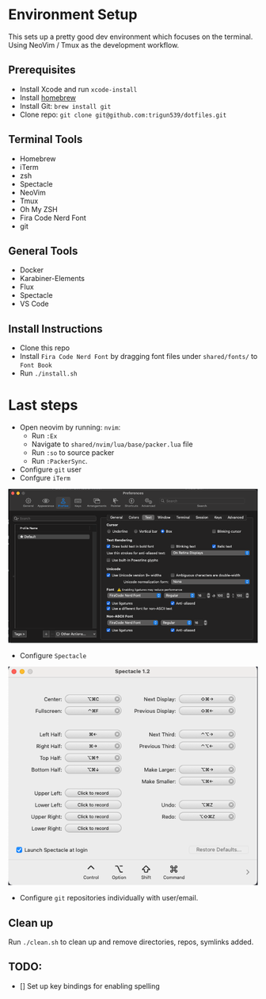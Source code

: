 # Environment Setup

This sets up a pretty good dev environment which focuses on the terminal. Using NeoVim / Tmux as the development workflow.

## Prerequisites

- Install Xcode and run `xcode-install`
- Install [homebrew](https://brew.sh)
- Install Git: `brew install git`
- Clone repo: `git clone git@github.com:trigun539/dotfiles.git`

## Terminal Tools

- Homebrew
- iTerm
- zsh
- Spectacle
- NeoVim
- Tmux
- Oh My ZSH
- Fira Code Nerd Font
- git

## General Tools

- Docker
- Karabiner-Elements
- Flux
- Spectacle
- VS Code

## Install Instructions

- Clone this repo
- Install `Fira Code Nerd Font` by dragging font files under `shared/fonts/` to `Font Book`
- Run `./install.sh`

# Last steps

- Open neovim by running: `nvim`:
  - Run `:Ex`
  - Navigate to `shared/nvim/lua/base/packer.lua` file
  - Run `:so` to source packer
  - Run `:PackerSync`.
- Configure `git` user
- Confgure `iTerm`

![](iterm-opts.png 'iTerm settings')

- Configure `Spectacle`

![](spectacle-settings.png 'Spectacle settings')

- Configure `git` repositories individually with user/email.

## Clean up

Run `./clean.sh` to clean up and remove directories, repos, symlinks added.

## TODO:

- [] Set up key bindings for enabling spelling
